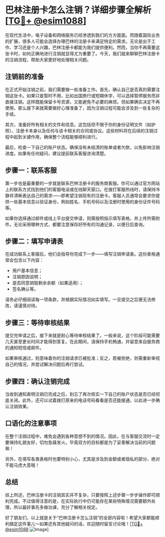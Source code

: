 # 巴林注册卡怎么注销？详细步骤全解析[[TG💪+ @esim1088](https://t.me/s/esim1088)]

在现代生活中，电子设备和网络服务已经渗透到我们的方方面面。而随着国际业务的扩展，很多人可能会选择办理巴林的注册卡来满足特定的需求。无论是出于工作、学习还是个人兴趣，巴林注册卡都能为我们提供便利。然而，当你不再需要这张卡时，如何正确地进行注销就显得尤为重要了。今天，我们就来聊聊巴林注册卡的注销流程，帮助大家更好地处理相关问题。

## 注销前的准备

在正式开始注销之前，我们需要做一些准备工作。首先，确认自己是否真的需要注销这张卡。如果只是暂时不用，比如出国旅行或短期休学，可以选择暂停服务而非直接注销。这样既能保留卡号资源，又能避免不必要的麻烦。但如果确实决定不再使用，那么接下来就需要做好心理准备了，因为注销过程可能会涉及到一些复杂的手续。

其次，准备好所有相关的文件和信息。这包括但不限于你的身份证明文件（如护照）、注册卡本身以及任何与该卡相关的合同或协议。这些材料将在后续的注销过程中起到关键作用，确保整个流程能够顺利进行。

最后，检查一下自己的账户状态。确保没有未结清的账单或者欠款，以免影响注销进度。如果有任何疑问，建议提前联系客服咨询清楚。

## 步骤一：联系客服

第一步也是最重要的一步就是联系巴林注册卡的服务商客服。你可以通过官方网站上的联系方式找到他们的客服电话或在线聊天窗口。在拨打客服热线时，请保持冷静并清晰表达自己的需求——即希望注销现有的注册卡。客服人员通常会要求你提供一些基本信息以验证身份，例如姓名、手机号码以及注册时使用的身份证件号码等。

如果你选择通过邮件或线上平台提交申请，则需按照指示填写表格，并上传所需附件。无论采用哪种方式，都要注意保存好所有的沟通记录，以便日后查询。

## 步骤二：填写申请表

在成功联系上客服后，他们会指导你完成下一步——填写注销申请表。这份表格通常会包含以下内容：

- 用户基本信息；
- 注销原因说明；
- 是否同意销毁剩余余额（如果适用）；
- 签名确认等。

请务必仔细阅读每一项条款，并根据实际情况如实填写。一旦提交之后便无法修改，请谨慎对待。

## 步骤三：等待审核结果

提交完申请之后，接下来就是耐心等待审核结果了。一般来说，这个阶段可能需要几天甚至更长时间才能得到答复。在此期间，请保持手机畅通，并留意来自服务商的通知短信或邮件。

如果审核通过，则意味着你的注销请求已被批准；反之，若被拒绝，则需重新审视自己的情况，并尝试解决问题后再行尝试。

## 步骤四：确认注销完成

当收到通知表明注销已完成之后，别忘了再次核实一下自己的账户状态是否已经彻底关闭。此外，还可以试着拨打原来的电话号码看看是否还能接通，以此进一步确认注销效果。

## 口语化的注意事项

在整个注销过程中，难免会遇到各种意想不到的情况。因此，在与客服交流时一定要保持礼貌友好，切勿急躁发火。毕竟双方的目标都是为了妥善解决当前的问题嘛！

另外，在填写各类表格时也要特别小心，尤其是涉及到金额或者隐私的部分，绝对不能马虎大意哦！

## 总结

综上所述，巴林注册卡的注销其实并不复杂，只要按照上述步骤一步步操作即可顺利完成。不过值得注意的是，在实际执行中仍可能存在某些特殊情况需要额外处理，所以最好事先多做功课，充分了解相关规定。

好了朋友们，以上就是关于“巴林注册卡怎么注销”的全部内容啦！希望大家都能顺利搞定这件事儿～如果还有其他疑问的话，欢迎随时留言讨论哦！[[TG💪+ @esim1088](https://t.me/s/esim1088) ![Image](https://i.postimg.cc/4NQfJmqS/Snipaste-2025-05-13-00-14-12.png)]